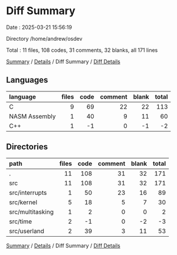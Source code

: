 # Diff Summary

Date : 2025-03-21 15:56:19

Directory /home/andrew/osdev

Total : 11 files,  108 codes, 31 comments, 32 blanks, all 171 lines

[Summary](results.md) / [Details](details.md) / Diff Summary / [Diff Details](diff-details.md)

## Languages
| language | files | code | comment | blank | total |
| :--- | ---: | ---: | ---: | ---: | ---: |
| C | 9 | 69 | 22 | 22 | 113 |
| NASM Assembly | 1 | 40 | 9 | 11 | 60 |
| C++ | 1 | -1 | 0 | -1 | -2 |

## Directories
| path | files | code | comment | blank | total |
| :--- | ---: | ---: | ---: | ---: | ---: |
| . | 11 | 108 | 31 | 32 | 171 |
| src | 11 | 108 | 31 | 32 | 171 |
| src/interrupts | 1 | 50 | 23 | 16 | 89 |
| src/kernel | 5 | 18 | 5 | 7 | 30 |
| src/multitasking | 1 | 2 | 0 | 0 | 2 |
| src/time | 2 | -1 | 0 | -2 | -3 |
| src/userland | 2 | 39 | 3 | 11 | 53 |

[Summary](results.md) / [Details](details.md) / Diff Summary / [Diff Details](diff-details.md)